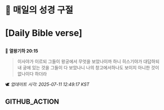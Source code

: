 # 🙏 매일의 성경 구절
# [Daily Bible verse]
##
<!-- START_BIBLE_VERSE -->
📖 **열왕기하 20:15**
> 이사야가 이르되 그들이 왕궁에서 무엇을 보았나이까 하니 히스기야가 대답하되 내 궁에 있는 것을 그들이 다 보았나니 나의 창고에서하나도 보이지 아니한 것이 없나이다 하더라

🕊️ _업데이트 시각: 2025-07-11 12:49:17 KST_
  <!-- END_BIBLE_VERSE -->
## GITHUB_ACTION
